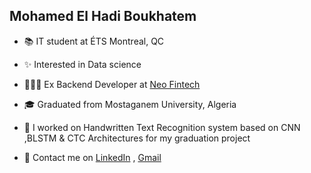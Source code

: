 
<h2>Mohamed El Hadi Boukhatem</h2>

- 📚  IT student at ÉTS Montreal, QC

- ✨  Interested in Data science

- 👨🏻‍💻  Ex Backend Developer at <a href="https://www.linkedin.com/company/neo-fintech/mycompany/"> Neo Fintech</a>

- 🎓  Graduated from Mostaganem University, Algeria
 
- 📌  I worked on Handwritten Text Recognition system based on CNN ,BLSTM & CTC Architectures for my graduation project

- 📨  Contact me on <a href="www.linkedin.com/in/mohaboukhatem">LinkedIn</a> , <a href="mailto:mohamedelhadiboukhatem@gmail.com">Gmail</a>

